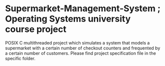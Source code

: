 # Supermarket-Management-System ; Operating Systems university course project
POSIX C multithreaded project which simulates a system that models a supermarket with a certain number of checkout counters and frequented by a certain number of customers.
Please find project specification file in the specific folder.

